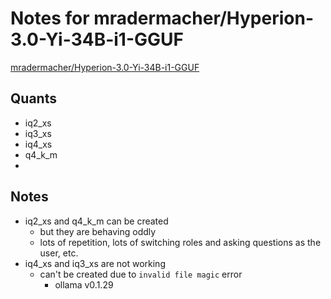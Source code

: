 # Notes for mradermacher/Hyperion-3.0-Yi-34B-i1-GGUF
[mradermacher/Hyperion-3.0-Yi-34B-i1-GGUF](https://huggingface.co/mradermacher/Hyperion-3.0-Yi-34B-i1-GGUF)

## Quants
- iq2_xs
- iq3_xs
- iq4_xs
- q4_k_m
- 

## Notes
- iq2_xs and q4_k_m can be created
  - but they are behaving oddly
  - lots of repetition, lots of switching roles and asking questions as the user, etc. 
- iq4_xs and iq3_xs are not working
  - can't be created due to `invalid file magic` error
    - ollama v0.1.29
